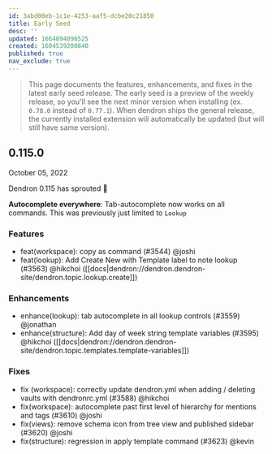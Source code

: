 ```yaml
---
id: 3abd00eb-1c1e-4253-aaf5-dcbe20c21850
title: Early Seed
desc: ''
updated: 1664894096525
created: 1604539200840
published: true
nav_exclude: true
---
```


> This page documents the features, enhancements, and fixes in the latest early seed release. The early seed is a preview of the weekly release, so you'll see the next minor version when installing (ex. `0.78.0` instead of `0.77.1`). When dendron ships the general release, the currently installed extension will automatically be updated (but will still have same version).

## 0.115.0
October 05, 2022

Dendron 0.115 has sprouted 🌱


**Autocomplete everywhere**: Tab-autocomplete now works on all commands. This was previously just limited to `Lookup`

### Features
- feat(workspace): copy as command (#3544) @joshi
- feat(lookup): Add Create New with Template label to note lookup (#3563) @hikchoi ([[docs|dendron://dendron.dendron-site/dendron.topic.lookup.create]])

### Enhancements
- enhance(lookup): tab autocomplete in all lookup controls (#3559) @jonathan
- enhance(structure): Add day of week string template variables (#3595) @hikchoi ([[docs|dendron://dendron.dendron-site/dendron.topic.templates.template-variables]])

### Fixes
- fix (workspace): correctly update dendron.yml when adding / deleting vaults with dendronrc.yml (#3588) @hikchoi
- fix(workspace): autocomplete past first level of hierarchy for mentions and tags (#3610) @joshi
- fix(views): remove schema icon from tree view and published sidebar (#3620) @joshi
- fix(structure): regression in apply template command (#3623) @kevin

